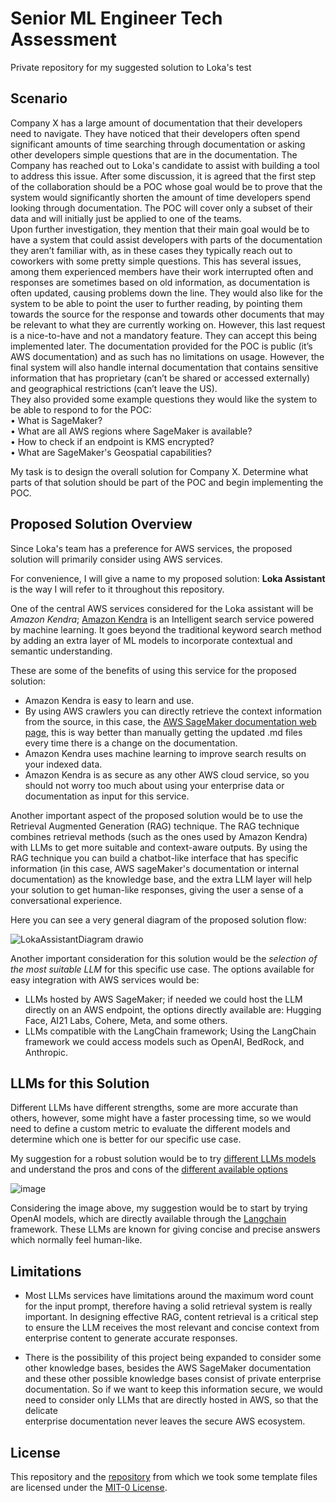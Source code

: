 # Senior ML Engineer Tech Assessment
Private repository for my suggested solution to Loka's test

## Scenario
Company X has a large amount of documentation that their developers need to navigate. They have
noticed that their developers often spend significant amounts of time searching through documentation
or asking other developers simple questions that are in the documentation. The Company has reached
out to Loka's candidate to assist with building a tool to address this issue.
After some discussion, it is agreed that the first step of the collaboration should be a POC whose
goal would be to prove that the system would significantly shorten the amount of time developers spend
looking through documentation. The POC will cover only a subset of their data and will initially just be
applied to one of the teams.  
Upon further investigation, they mention that their main goal would be to have a system that could
assist developers with parts of the documentation they aren’t familiar with, as in these cases they typically
reach out to coworkers with some pretty simple questions. This has several issues, among them experienced
members have their work interrupted often and responses are sometimes based on old information, as
documentation is often updated, causing problems down the line. They would also like for the system to
be able to point the user to further reading, by pointing them towards the source for the response and
towards other documents that may be relevant to what they are currently working on. However, this last
request is a nice-to-have and not a mandatory feature. They can accept this being implemented later.
The documentation provided for the POC is public (it’s AWS documentation) and as such has no limitations on usage.
However, the final system will also handle internal documentation that contains sensitive
information that has proprietary (can’t be shared or accessed externally) and geographical restrictions
(can’t leave the US).  
They also provided some example questions they would like the system to be able to respond to for
the POC:  
• What is SageMaker?  
• What are all AWS regions where SageMaker is available?  
• How to check if an endpoint is KMS encrypted?  
• What are SageMaker's Geospatial capabilities?  

My task is to design the overall solution for Company X. Determine what parts of that solution
should be part of the POC and begin implementing the POC.  

## Proposed Solution Overview 
Since Loka's team has a preference for AWS services, the proposed solution will primarily consider 
using AWS services.  

For convenience, I will give a name to my proposed solution: **Loka Assistant** is the way I will refer 
to it throughout this repository.  

One of the central AWS services considered for the Loka assistant will be *Amazon Kendra*; [Amazon Kendra](https://aws.amazon.com/kendra/features/#product-features#kendra-features#intelligent-search) is 
an Intelligent search service powered by machine learning. It goes beyond the traditional keyword search method
by adding an extra layer of ML models to incorporate contextual and semantic understanding.  


These are some of the benefits of using this service for the proposed solution:  
* Amazon Kendra is easy to learn and use.
* By using AWS crawlers you can directly retrieve the context information from the source, in this case,
  the [AWS SageMaker documentation web page](https://docs.aws.amazon.com/sagemaker/),
  this is way better than manually getting the updated .md files every time there is a change on the documentation.
* Amazon Kendra uses machine learning to improve search results on your indexed data.
* Amazon Kendra is as secure as any other AWS cloud service, so you should not worry too much about
  using your enterprise data or documentation as input for this service.  

Another important aspect of the proposed solution would be to use the Retrieval Augmented Generation (RAG)
technique. The RAG technique combines retrieval methods (such as the ones used by Amazon Kendra) with LLMs
to get more suitable and context-aware outputs. By using the RAG technique you can build a chatbot-like interface 
that has specific information (in this case, AWS sageMaker's documentation or internal documentation) as the knowledge 
base, and the extra LLM layer will help your solution to get human-like responses, giving the user a sense 
of a conversational experience.  

Here you can see a very general diagram of the proposed solution flow:

![LokaAssistantDiagram drawio](https://github.com/EduCasM/lokaChatbot/assets/53205307/4b1afbbd-9cb1-41ce-bd1f-0b208ef6f3b9)  

Another important consideration for this solution would be the *selection of the most suitable LLM* for this 
specific use case.
The options available for easy integration with AWS services  would be:  
* LLMs hosted by AWS SageMaker; if needed we could host the LLM directly on an AWS endpoint, the options
  directly available are: Hugging Face, AI21 Labs, Cohere, Meta, and some others.  
* LLMs compatible with the LangChain framework; Using the LangChain framework we could access models
  such as OpenAI, BedRock, and Anthropic.  

## LLMs for this Solution

Different LLMs have different strengths, some are more accurate than others, however, some might have a faster 
processing time, so we would need to define a custom metric to evaluate the different models and determine 
which one is better for our specific use case. 

My suggestion for a robust solution would be to try [different LLMs models](https://www.mercity.ai/blog-post/comprehensive-comparison-of-llms-8-2023) 
and understand the pros and cons of the  [different available options](https://medium.com/@jorgetorresai/navigating-the-llm-landscape-a-comparative-analysis-of-leading-large-language-models-ce3f3d8d66cd)  

![image](https://github.com/EduCasM/LokaAssistant/assets/53205307/28a52884-31b9-4386-8ade-f17919f1e9a8)  

Considering the image above, my suggestion would be to start by trying OpenAI models, which are directly available 
through the [Langchain](https://www.langchain.com/) framework.  These LLMs are known for giving concise and precise 
answers which normally feel human-like.

## Limitations  

- Most LLMs services have limitations around the maximum word count for the input prompt, therefore having a solid
retrieval system is really important. In designing effective RAG, content retrieval is a critical step to ensure
the LLM receives the most relevant and concise context from enterprise content to generate accurate responses.

- There is the possibility of this project being expanded to consider some other knowledge bases, besides the AWS
SageMaker documentation and these other possible knowledge bases consist of private enterprise documentation. So if we want
to keep this information secure, we would need to consider only LLMs that are directly hosted in AWS, so that the delicate  
enterprise documentation never leaves the secure AWS ecosystem.

## License
This repository and the [repository](https://github.com/aws-samples) from which we took some template files are licensed under the [MIT-0 License](https://github.com/aws/mit-0). 


  

